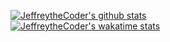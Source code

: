 [![JeffreytheCoder's github stats](https://github-readme-stats.vercel.app/api?username=jeffreythecoder&count_private=true&show_icons=true&theme=gradient&hide=issues)](https://github.com/anuraghazra/github-readme-stats)
<br />
[![JeffreytheCoder's wakatime stats](https://github-readme-stats.vercel.app/api/wakatime?username=jeffreythecoder)](https://github.com/anuraghazra/github-readme-stats)
